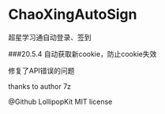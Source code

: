 # ChaoXingAutoSign
超星学习通自动登录、签到


###20.5.4
自动获取新cookie，防止cookie失效

修复了API错误的问题

thanks to author 7z

@Github LollipopKit MIT license
